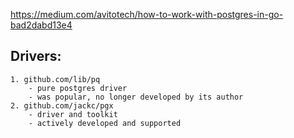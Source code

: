 https://medium.com/avitotech/how-to-work-with-postgres-in-go-bad2dabd13e4

## Drivers: 
    1. github.com/lib/pq 
        - pure postgres driver
        - was popular, no longer developed by its author
    2. github.com/jackc/pgx
        - driver and toolkit
        - actively developed and supported